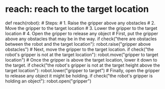# reach: reach to the target location
def reach(robot):
    # Steps:
    #  1. Raise the gripper above any obstacles
    #  2. Move the gripper to the target location
    #  3. Lower the gripper to the target location
    #  4. Open the gripper to release any object
    # First, put the gripper above any obstacles that may be in the way.
    if check("there are obstacles between the robot and the target location"):
        robot.raise("gripper above obstacles")
    # Next, move the gripper to the target location.
    if check("the robot's gripper is not at the target location"):
        robot.move("gripper to target location")
    # Once the gripper is above the target location, lower it down to the target.
    if check("the robot's gripper is not at the target height above the target location"):
        robot.lower("gripper to target")
    # Finally, open the gripper to release any object it might be holding.
    if check("the robot's gripper is holding an object"):
        robot.open("gripper")